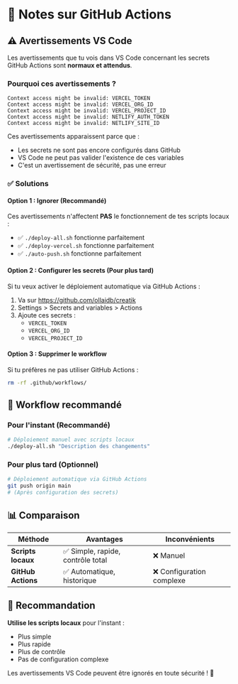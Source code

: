 # 📝 Notes sur GitHub Actions

## ⚠️ Avertissements VS Code

Les avertissements que tu vois dans VS Code concernant les secrets GitHub Actions sont **normaux et attendus**.

### Pourquoi ces avertissements ?

```
Context access might be invalid: VERCEL_TOKEN
Context access might be invalid: VERCEL_ORG_ID
Context access might be invalid: VERCEL_PROJECT_ID
Context access might be invalid: NETLIFY_AUTH_TOKEN
Context access might be invalid: NETLIFY_SITE_ID
```

Ces avertissements apparaissent parce que :
- Les secrets ne sont pas encore configurés dans GitHub
- VS Code ne peut pas valider l'existence de ces variables
- C'est un avertissement de sécurité, pas une erreur

### ✅ Solutions

#### Option 1 : Ignorer (Recommandé)
Ces avertissements n'affectent **PAS** le fonctionnement de tes scripts locaux :
- ✅ `./deploy-all.sh` fonctionne parfaitement
- ✅ `./deploy-vercel.sh` fonctionne parfaitement
- ✅ `./auto-push.sh` fonctionne parfaitement

#### Option 2 : Configurer les secrets (Pour plus tard)
Si tu veux activer le déploiement automatique via GitHub Actions :

1. Va sur https://github.com/ollaidb/creatik
2. Settings > Secrets and variables > Actions
3. Ajoute ces secrets :
   - `VERCEL_TOKEN`
   - `VERCEL_ORG_ID`
   - `VERCEL_PROJECT_ID`

#### Option 3 : Supprimer le workflow
Si tu préfères ne pas utiliser GitHub Actions :
```bash
rm -rf .github/workflows/
```

## 🚀 Workflow recommandé

### Pour l'instant (Recommandé)
```bash
# Déploiement manuel avec scripts locaux
./deploy-all.sh "Description des changements"
```

### Pour plus tard (Optionnel)
```bash
# Déploiement automatique via GitHub Actions
git push origin main
# (Après configuration des secrets)
```

## 📊 Comparaison

| Méthode | Avantages | Inconvénients |
|---------|-----------|---------------|
| **Scripts locaux** | ✅ Simple, rapide, contrôle total | ❌ Manuel |
| **GitHub Actions** | ✅ Automatique, historique | ❌ Configuration complexe |

## 🎯 Recommandation

**Utilise les scripts locaux** pour l'instant :
- Plus simple
- Plus rapide
- Plus de contrôle
- Pas de configuration complexe

Les avertissements VS Code peuvent être ignorés en toute sécurité ! 🎉 